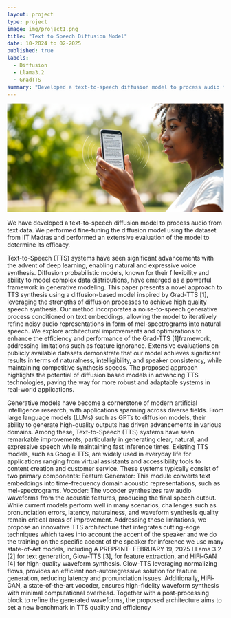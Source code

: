 ```yaml
---
layout: project
type: project
image: img/project1.png
title: "Text to Speech Diffusion Model"
date: 10-2024 to 02-2025
published: true
labels:
  - Diffusion
  - Llama3.2
  - GradTTS
summary: "Developed a text-to-speech diffusion model to process audio from text data. Fine-tuning the diffusion model using these datasets. Performing an extensive evaluation of the model to determine its efficacy, supervised by Dr. Mojtaba Nayyeri"
---
```


<img class="img-fluid" src="../img/text2speechBanner.png">

We have developed a text-to-speech diffusion model to process audio from text data. We performed fine-tuning the diffusion model using the dataset from IIT Madras and performed an extensive evaluation of the model to determine its efficacy.

Text-to-Speech (TTS) systems have seen significant advancements with the advent of deep learning,
 enabling natural and expressive voice synthesis. Diffusion probabilistic models, known for their
 f
 lexibility and ability to model complex data distributions, have emerged as a powerful framework in
 generative modeling. This paper presents a novel approach to TTS synthesis using a diffusion-based
 model inspired by Grad-TTS [1], leveraging the strengths of diffusion processes to achieve high
quality speech synthesis. Our method incorporates a noise-to-speech generative process conditioned
 on text embeddings, allowing the model to iteratively refine noisy audio representations in form of
 mel-spectrograms into natural speech. We explore architectural improvements and optimizations to
 enhance the efficiency and performance of the Grad-TTS [1]framework, addressing limitations such
 as feature ignorance. Extensive evaluations on publicly available datasets demonstrate that our model
 achieves significant results in terms of naturalness, intelligibility, and speaker consistency, while
 maintaining competitive synthesis speeds. The proposed approach highlights the potential of diffusion
based models in advancing TTS technologies, paving the way for more robust and adaptable systems
 in real-world applications. 

  Generative models have become a cornerstone of modern artificial intelligence research, with applications spanning
 across diverse fields. From large language models (LLMs) such as GPTs to diffusion models, their ability to generate
 high-quality outputs has driven advancements in various domains. Among these, Text-to-Speech (TTS) systems have
 seen remarkable improvements, particularly in generating clear, natural, and expressive speech while maintaining fast
 inference times.
 Existing TTS models, such as Google TTS, are widely used in everyday life for applications ranging from virtual
 assistants and accessibility tools to content creation and customer service. These systems typically consist of two
 primary components:
 Feature Generator: This module converts text embeddings into time-frequency domain acoustic representations, such as
 mel-spectrograms.
 Vocoder: The vocoder synthesizes raw audio waveforms from the acoustic features, producing the final speech output.
 While current models perform well in many scenarios, challenges such as pronunciation errors, latency, naturalness,
 and waveform synthesis quality remain critical areas of improvement. Addressing these limitations, we propose an
 innovative TTS architecture that integrates cutting-edge techniques which takes into account the accent of the speaker
 and we do the training on the specific accent of the speaker for inference we use many state-of-Art models, including
A PREPRINT- FEBRUARY 19, 2025
 LLama 3.2 [2] for text generation, Glow-TTS [3], for feature extraction, and HiFi-GAN [4] for high-quality waveform
 synthesis.
 Glow-TTS leveraging normalizing flows, provides an efficient non-autoregressive solution for feature generation,
 reducing latency and pronunciation issues. Additionally, HiFi-GAN, a state-of-the-art vocoder, ensures high-fidelity
 waveform synthesis with minimal computational overhead. Together with a post-processing block to refine the generated
 waveforms, the proposed architecture aims to set a new benchmark in TTS quality and efficiency


